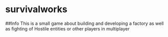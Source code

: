 # survivalworks
  
  ##Info
  This is a small game about building and developing a factory as well as fighting of Hostile entities or other players in multiplayer
